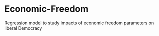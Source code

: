 # Economic-Freedom
Regression model to study impacts of economic freedom parameters on liberal Democracy
